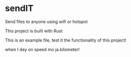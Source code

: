 # sendIT
Send files to anyone using wifi or hotspot

This project is built with Rust

This is an example file, test it the functionality of this project!

when I dey on speed mo ja kilometer!
